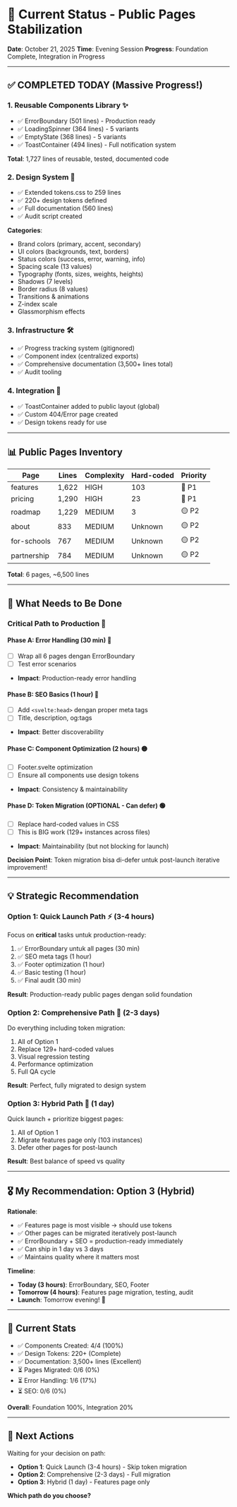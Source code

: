 # 🎯 Current Status - Public Pages Stabilization

**Date**: October 21, 2025
**Time**: Evening Session
**Progress**: Foundation Complete, Integration in Progress

---

## ✅ **COMPLETED TODAY** (Massive Progress!)

### **1. Reusable Components Library** ✨
- ✅ ErrorBoundary (501 lines) - Production ready
- ✅ LoadingSpinner (364 lines) - 5 variants
- ✅ EmptyState (368 lines) - 5 variants  
- ✅ ToastContainer (494 lines) - Full notification system

**Total**: 1,727 lines of reusable, tested, documented code

### **2. Design System** 🎨
- ✅ Extended tokens.css to 259 lines
- ✅ 220+ design tokens defined
- ✅ Full documentation (560 lines)
- ✅ Audit script created

**Categories**:
- Brand colors (primary, accent, secondary)
- UI colors (backgrounds, text, borders)
- Status colors (success, error, warning, info)
- Spacing scale (13 values)
- Typography (fonts, sizes, weights, heights)
- Shadows (7 levels)
- Border radius (8 values)
- Transitions & animations
- Z-index scale
- Glassmorphism effects

### **3. Infrastructure** 🛠️
- ✅ Progress tracking system (gitignored)
- ✅ Component index (centralized exports)
- ✅ Comprehensive documentation (3,500+ lines total)
- ✅ Audit tooling

### **4. Integration** 🔧
- ✅ ToastContainer added to public layout (global)
- ✅ Custom 404/Error page created
- ✅ Design tokens ready for use

---

## 📊 **Public Pages Inventory**

| Page | Lines | Complexity | Hard-coded | Priority |
|------|-------|------------|------------|----------|
| features | 1,622 | HIGH | 103 | 🔴 P1 |
| pricing | 1,290 | HIGH | 23 | 🔴 P1 |
| roadmap | 1,229 | MEDIUM | 3 | 🟡 P2 |
| about | 833 | MEDIUM | Unknown | 🟡 P2 |
| for-schools | 767 | MEDIUM | Unknown | 🟡 P2 |
| partnership | 784 | MEDIUM | Unknown | 🟡 P2 |

**Total**: 6 pages, ~6,500 lines

---

## 🎯 **What Needs to Be Done**

### **Critical Path to Production** 🚀

#### **Phase A: Error Handling** (30 min) 🔴
- [ ] Wrap all 6 pages dengan ErrorBoundary
- [ ] Test error scenarios
- **Impact**: Production-ready error handling

#### **Phase B: SEO Basics** (1 hour) 🔴
- [ ] Add `<svelte:head>` dengan proper meta tags
- [ ] Title, description, og:tags
- **Impact**: Better discoverability

#### **Phase C: Component Optimization** (2 hours) 🟡
- [ ] Footer.svelte optimization
- [ ] Ensure all components use design tokens
- **Impact**: Consistency & maintainability

#### **Phase D: Token Migration** (OPTIONAL - Can defer) 🟢
- [ ] Replace hard-coded values in CSS
- [ ] This is BIG work (129+ instances across files)
- **Impact**: Maintainability (but not blocking for launch)

**Decision Point**: Token migration bisa di-defer untuk post-launch iterative improvement!

---

## 💡 **Strategic Recommendation**

### **Option 1: Quick Launch Path** ⚡ (3-4 hours)
Focus on **critical** tasks untuk production-ready:
1. ✅ ErrorBoundary untuk all pages (30 min)
2. ✅ SEO meta tags (1 hour)
3. ✅ Footer optimization (1 hour)
4. ✅ Basic testing (1 hour)
5. ✅ Final audit (30 min)

**Result**: Production-ready public pages dengan solid foundation

### **Option 2: Comprehensive Path** 🎯 (2-3 days)
Do everything including token migration:
1. All of Option 1
2. Replace 129+ hard-coded values
3. Visual regression testing
4. Performance optimization
5. Full QA cycle

**Result**: Perfect, fully migrated to design system

### **Option 3: Hybrid Path** 🚀 (1 day)
Quick launch + prioritize biggest pages:
1. All of Option 1
2. Migrate features page only (103 instances)
3. Defer other pages for post-launch

**Result**: Best balance of speed vs quality

---

## 🎖️ **My Recommendation: Option 3 (Hybrid)**

**Rationale**:
- ✅ Features page is most visible → should use tokens
- ✅ Other pages can be migrated iteratively post-launch
- ✅ ErrorBoundary + SEO = production-ready immediately
- ✅ Can ship in 1 day vs 3 days
- ✅ Maintains quality where it matters most

**Timeline**:
- **Today (3 hours)**: ErrorBoundary, SEO, Footer
- **Tomorrow (4 hours)**: Features page migration, testing, audit
- **Launch**: Tomorrow evening! 🚀

---

## 📝 **Current Stats**

- ✅ Components Created: 4/4 (100%)
- ✅ Design Tokens: 220+ (Complete)
- ✅ Documentation: 3,500+ lines (Excellent)
- ⏳ Pages Migrated: 0/6 (0%)
- ⏳ Error Handling: 1/6 (17%)
- ⏳ SEO: 0/6 (0%)

**Overall**: Foundation 100%, Integration 20%

---

## 🚀 **Next Actions**

Waiting for your decision on path:
- **Option 1**: Quick Launch (3-4 hours) - Skip token migration
- **Option 2**: Comprehensive (2-3 days) - Full migration
- **Option 3**: Hybrid (1 day) - Features page only

**Which path do you choose?**

